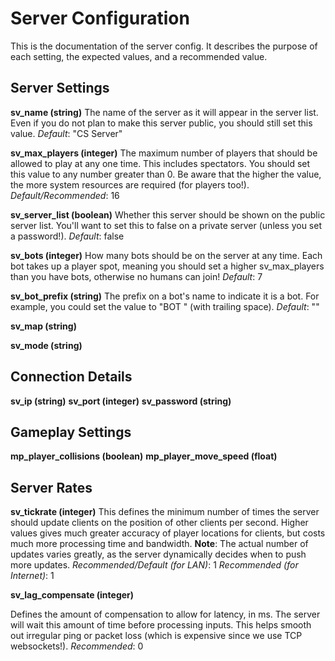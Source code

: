 Server Configuration
=======

This is the documentation of the server config. It describes the purpose of each setting, the expected values, and a recommended value.

Server Settings
---------------

**sv_name (string)**
The name of the server as it will appear in the server list. Even if you do not plan to make this server public, you should still set this value.
*Default*: "CS Server"

**sv_max_players (integer)**
The maximum number of players that should be allowed to play at any one time. This includes spectators. You should set this value to any number greater than 0. Be aware that the higher the value, the more system resources are required (for players too!).
*Default/Recommended*: 16

**sv_server_list (boolean)**
Whether this server should be shown on the public server list. You'll want to set this to false on a private server (unless you set a password!).
*Default*: false

**sv_bots (integer)**
How many bots should be on the server at any time. Each bot takes up a player spot, meaning you should set a higher sv_max_players than you have bots, otherwise no humans can join!
*Default*: 7

**sv_bot_prefix (string)**
The prefix on a bot's name to indicate it is a bot. For example, you could set the value to "BOT " (with trailing space).
*Default*: ""

**sv_map (string)**

**sv_mode (string)**

Connection Details
-----
**sv_ip (string)**
**sv_port (integer)**
**sv_password (string)**

Gameplay Settings
----
**mp_player_collisions (boolean)**
**mp_player_move_speed (float)**

Server Rates
------

**sv_tickrate (integer)**
This defines the minimum number of times the server should update clients on the position of other clients per second. Higher values gives much greater accuracy of player locations for clients, but costs much more processing time and bandwidth.
**Note**: The actual number of updates varies greatly, as the server dynamically decides when to push more updates.
*Recommended/Default (for LAN)*: 1
*Recommended (for Internet)*: 1

**sv_lag_compensate (integer)**

Defines the amount of compensation to allow for latency, in ms. The server will wait this amount of time before processing inputs. This helps smooth out irregular ping or packet loss (which is expensive since we use TCP websockets!).
*Recommended*: 0

